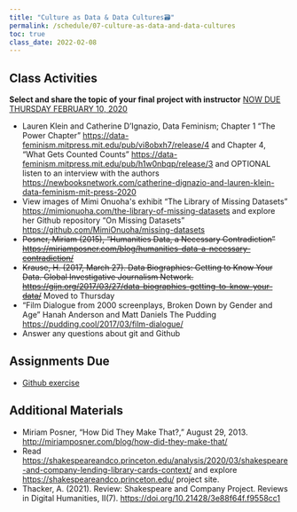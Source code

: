 ```yaml
---
title: "Culture as Data & Data Cultures🗃"
permalink: /schedule/07-culture-as-data-and-data-cultures
toc: true
class_date: 2022-02-08
---
```

## Class Activities

**Select and share the topic of your final project with instructor** 
<ins>NOW DUE THURSDAY FEBRUARY 10, 2020</ins>

- Lauren Klein and Catherine D’Ignazio, Data Feminism; Chapter 1 “The Power Chapter” <https://data-feminism.mitpress.mit.edu/pub/vi8obxh7/release/4> and Chapter 4, “What Gets Counted Counts”  <https://data-feminism.mitpress.mit.edu/pub/h1w0nbqp/release/3> and OPTIONAL listen to an interview with the authors <https://newbooksnetwork.com/catherine-dignazio-and-lauren-klein-data-feminism-mit-press-2020>
- View images of Mimi Onuoha's exhibit “The Library of Missing Datasets” <https://mimionuoha.com/the-library-of-missing-datasets> and explore her Github repository “On Missing Datasets” <https://github.com/MimiOnuoha/missing-datasets>
- ~~Posner, Miriam (2015), “Humanities Data, a Necessary Contradiction” <https://miriamposner.com/blog/humanities-data-a-necessary-contradiction/>~~
- ~~Krause, H. (2017, March 27). Data Biographies: Getting to Know Your Data. Global Investigative Journalism Network. <https://gijn.org/2017/03/27/data-biographies-getting-to-know-your-data/>~~ Moved to Thursday
- “Film Dialogue from 2000 screenplays, Broken Down by Gender and Age” Hanah Anderson and Matt Daniels The Pudding <https://pudding.cool/2017/03/film-dialogue/>
- Answer any questions about git and Github

## Assignments Due

- [Github exercise]({{site.baseurl}}/materials/intro-python-git/01-git-github#git--github-assignment)
  
## Additional Materials

- Miriam Posner, “How Did They Make That?,” August 29, 2013. <http://miriamposner.com/blog/how-did-they-make-that/>
- Read <https://shakespeareandco.princeton.edu/analysis/2020/03/shakespeare-and-company-lending-library-cards-context/> and explore <https://shakespeareandco.princeton.edu/> project site.
- Thacker, A. (2021). Review: Shakespeare and Company Project. Reviews in Digital Humanities, II(7). <https://doi.org/10.21428/3e88f64f.f9558cc1>